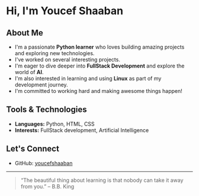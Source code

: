 #  Hi, I'm Youcef Shaaban

##  About Me

-  I'm a passionate **Python learner** who loves building amazing projects and exploring new technologies.
-  I've worked on several interesting projects.  
-  I'm eager to dive deeper into **FullStack Development** and explore the world of **AI**.
-  I'm also interested in learning and using **Linux** as part of my development journey.
-  I'm committed to working hard and making awesome things happen!

##  Tools & Technologies

- **Languages:** Python, HTML, CSS
- **Interests:** FullStack development, Artificial Intelligence

##  Let's Connect

- GitHub: [youcefshaaban](https://github.com/youcefshaaban)

---

> “The beautiful thing about learning is that nobody can take it away from you.” – B.B. King
